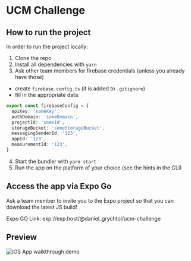 # UCM Challenge

## How to run the project

In order to run the project locally:

1. Clone the repo
2. Install all dependencies with `yarn`
3. Ask other team members for firebase credentials (unless you already have those)

- create `firebase.config.ts` (it is added to `.gitignore`)
- fill in the appropriate data:

```typescript
export const firebaseConfig = {
  apiKey: 'someKey',
  authDomain: 'someDomain',
  projectId: 'someId',
  storageBucket: 'someStorageBucket',
  messagingSenderId: '123',
  appId: '123',
  measurementId: '123',
}
```

4. Start the bundler with `yarn start`
5. Run the app on the platform of your choice (see the hints in the CLI)

## Access the app via Expo Go

Ask a team member to invite you to the Expo project so that you can download the latest JS build!

Expo GO Link: exp://exp.host/@daniel_grychtol/ucm-challenge

## Preview

![iOS App walkthrough demo](./ios_demo.gif)
